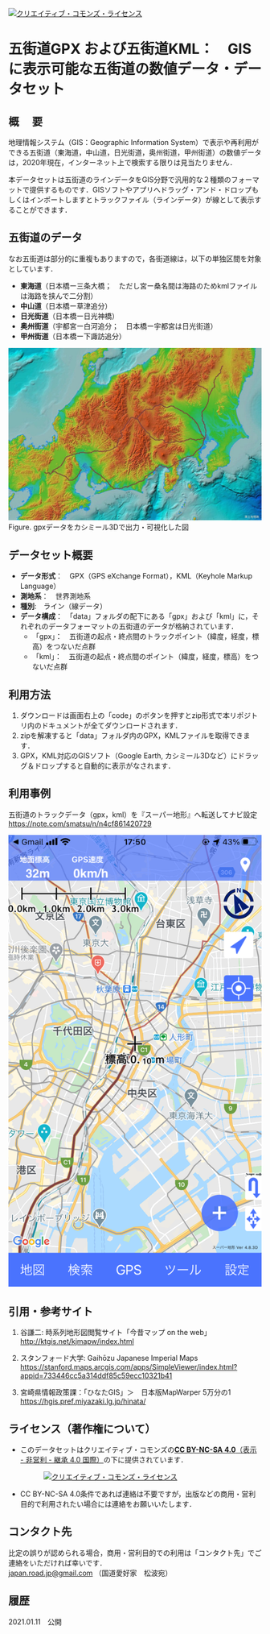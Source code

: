 <a rel="license" href="http://creativecommons.org/licenses/by-nc-sa/4.0/"><img alt="クリエイティブ・コモンズ・ライセンス" style="border-width:0" src="https://i.creativecommons.org/l/by-nc-sa/4.0/88x31.png" /></a>　
# 五街道GPX および五街道KML：　GISに表示可能な五街道の数値データ・データセット

## 概　 要    
地理情報システム（GIS：Geographic Information System）で表示や再利用ができる五街道（東海道，中山道，日光街道，奥州街道，甲州街道）の数値データは，2020年現在，インターネット上で検索する限りは見当たりません．  

本データセットは五街道のラインデータをGIS分野で汎用的な２種類のフォーマットで提供するものです．GISソフトやアプリへドラッグ・アンド・ドロップもしくはインポートしますとトラックファイル（ラインデータ）が線として表示することができます．

## 五街道のデータ
なお五街道は部分的に重複もありますので，各街道線は，以下の単独区間を対象としています．
* **東海道**（日本橋ー三条大橋；　ただし宮ー桑名間は海路のためkmlファイルは海路を挟んで二分割）
* **中山道**（日本橋ー草津追分）
* **日光街道**（日本橋ー日光神橋）
* **奥州街道**（宇都宮ー白河追分；　日本橋ー宇都宮は日光街道）
* **甲州街道**（日本橋ー下諏訪追分）

<img src="img/Go-kaido.jpg" width="750px">
Figure. gpxデータをカシミール3Dで出力・可視化した図  


## データセット概要     
+ **データ形式**：　GPX（GPS eXchange Format），KML（Keyhole Markup Language）  
+ **測地系**：　世界測地系
+ **種別**:　ライン（線データ）
+ **データ構成**：　「data」フォルダの配下にある「gpx」および「kml」に，それぞれのデータフォーマットの五街道のデータが格納されています．
  + 「gpx」：　五街道の起点・終点間のトラックポイント（緯度，経度，標高）をつないだ点群
  + 「kml」：　五街道の起点・終点間のポイント（緯度，経度，標高）をつないだ点群
    
## 利用方法

1. ダウンロードは画面右上の「code」のボタンを押すとzip形式で本リポジトリ内のドキュメントが全てダウンロードされます．
1. zipを解凍すると「data」フォルダ内のGPX，KMLファイルを取得できます．
1. GPX，KML対応のGISソフト（Google Earth, カシミール3Dなど）にドラッグ＆ドロップすると自動的に表示がなされます．

## 利用事例

五街道のトラックデータ（gpx，kml）を『スーパー地形』へ転送してナビ設定
https://note.com/smatsu/n/n4cf861420729

<img src="img/Super-Chikei.png" width="750px">


## 引用・参考サイト  

1. 谷謙二: 時系列地形図閲覧サイト「今昔マップ on the web」  
 http://ktgis.net/kjmapw/index.html  

1. スタンフォード大学: Gaihōzu Japanese Imperial Maps  
  https://stanford.maps.arcgis.com/apps/SimpleViewer/index.html?appid=733446cc5a314ddf85c59ecc10321b41

1. 宮崎県情報政策課：「ひなたGIS」＞　日本版MapWarper 5万分の1  
  https://hgis.pref.miyazaki.lg.jp/hinata/
  
## ライセンス（著作権について）
* このデータセットはクリエイティブ・コモンズの[**CC BY-NC-SA 4.0**（表示 - 非営利 - 継承 4.0 国際）](https://creativecommons.org/licenses/by-nc-sa/4.0/deed.ja)の下に提供されています．

　　　　　<a rel="license" href="http://creativecommons.org/licenses/by-nc-sa/4.0/"><img alt="クリエイティブ・コモンズ・ライセンス" style="border-width:0" src="https://i.creativecommons.org/l/by-nc-sa/4.0/88x31.png" /></a>

* CC BY-NC-SA 4.0条件であれば連絡は不要ですが，出版などの商用・営利目的で利用されたい場合には連絡をお願いいたします．  

## コンタクト先
比定の誤りが認められる場合，商用・営利目的での利用は「コンタクト先」でご連絡をいただければ幸いです．  
japan.road.jp@gmail.com （国道愛好家　松波宛）
  
## 履歴  
2021.01.11　公開  

